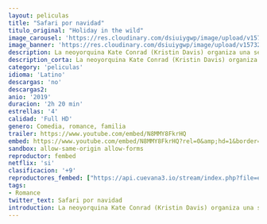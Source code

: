 ```yaml
---
layout: peliculas
title: "Safari por navidad"
titulo_original: "Holiday in the wild"
image_carousel: 'https://res.cloudinary.com/dsiuiygwp/image/upload/v1573237638/safari-min_ufgqgn.jpg'
image_banner: 'https://res.cloudinary.com/dsiuiygwp/image/upload/v1573237648/maxresdefault_8_-min_yy5ivc.jpg'
description: La neoyorquina Kate Conrad (Kristin Davis) organiza una segunda luna de miel con su marido para sobrellevar la marcha de su hijo a la universidad. Pero, inesperadamente, él le pide el divorcio. A pesar del plantón, Kate se va a África para disfrutar del safari ella sola. En Zambia, ella y el piloto, Derek Holliston (Rob Lowe), rescatan a una cría de elefante húerfana y la llevan a un refugio local para animales. Mientras la cuidan, Kate decide prolongar sus vacaciones hasta después de Navidad.
description_corta: La neoyorquina Kate Conrad (Kristin Davis) organiza una segunda luna de miel con su marido para sobrellevar la marcha de su hijo a la universidad. Pero, inesperadamente, él le pide el divorcio. A pesar del plantón, Kate se va...
category: 'peliculas'
idioma: 'Latino'
descargas: 'no'
descargas2:
anio: '2019'
duracion: '2h 20 min'
estrellas: '4'
calidad: 'Full HD'
genero: Comedia, romance, familia
trailer: https://www.youtube.com/embed/N8MMY8FkrHQ
embed: https://www.youtube.com/embed/N8MMY8FkrHQ?rel=0&amp;hd=1&border=0&wmode=opaque&enablejsapi=1&modestbranding=1&controls=1&showinfo=1
sandbox: allow-same-origin allow-forms
reproductor: fembed
netflix: 'si'
clasificacion: '+9'
reproductores_fembed: ["https://api.cuevana3.io/stream/index.php?file=ek5lbm9xYWNrS0xYMTZLa2xNbkdvY3ZTb3BtZng4TGp6ZFpobGFMUGtOalJ5S1dUbjhhTzJOTFhuS2FzajVPcG1acGthV0hEMGVQWDA2S21ZY1hRNEpQWHAycG9rNUdubkp1U2ZuUzJ3THVva2FDaVo0WFgxTkRNbDZGM3g5VFh5WjFrWjJ1VmxhbVhsbU5y","Latino","https://feurl.com/v/j-xjpidj4m2zyx5","Latino","https://feurl.com/v/47e85tzp6mn-m3j","Latino","https://myurlshort.live/v/mj3r0s54jrkjz47","Latino","https://animekao.xyz/v/7rxz0fgdp80z7z5","Latino","https://gdriveplayer.me/embed2.php?link=XRo0UT6BQoaJFko%252B30xh1whwB%252BDgXY6F76R%252FbNyJ6jtu8ZarxZgm85N2Sg%252B6r8B0orpsoQ1%252B2KCxQrZKbL%252FnXHYYpjL00oUrqhs5M9ICNVn5%252FeeyO7GRv8dhnWPxTihOMhNJkBpHXsl3QFUE3PBp%252FB%252FOMosXw%252B28IRWVrhUpAdIE5AEI0eippiAet4eCr4eaP9Np%252FyIq3O66J3LcEb%252BHe%252B1WNLlcVlMKuf7nXAJk4X7Q%253D%253D","Latino","https://gdriveplayer.me/embed2.php?link=1F0RoM5moccR3JQ5JGLxMwqotfn2Bx1ox7uZhcDJGV6zkVVXQgPReXdAIMKZqVwvAZkWFuOD2GaOhxdIIOXaAmEc9CZ1tsRck984ogeUo4czJb60ZLqj2LjOT6FGH8YrIKv5SKu%252F8IkLIH7QPfmBX70knQJDAtvo0BZNMM6RP4xb9KEcgE%252Fl0MCUekpundfI0M7DEWR4zk647FJyw7hHdC","Latino"]
tags:
- Romance
twitter_text: Safari por navidad
introduction: La neoyorquina Kate Conrad (Kristin Davis) organiza una segunda luna de miel con su marido para sobrellevar la marcha de su hijo a la universidad. Pero, inesperadamente, él le pide el divorcio. A pesar del plantón, Kate se va..
---
```













